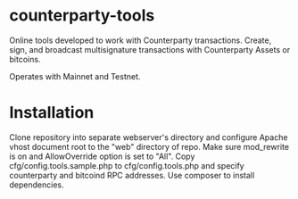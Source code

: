# counterparty-tools
Online tools developed to work with Counterparty transactions. 
Create, sign, and broadcast multisignature transactions with Counterparty Assets or bitcoins.

Operates with Mainnet and Testnet.

# Installation

Clone repository into separate webserver's directory and configure Apache vhost document root to the "web" directory of repo.
Make sure mod_rewrite is on and AllowOverride option is set to "All".
Copy cfg/config.tools.sample.php to cfg/config.tools.php and specify counterparty and bitcoind RPC addresses.
Use composer to install dependencies.

